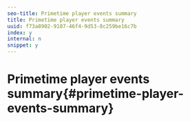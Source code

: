 ```yaml
---
seo-title: Primetime player events summary
title: Primetime player events summary
uuid: f73a8902-9107-46f4-9d53-8c259be16c7b
index: y
internal: n
snippet: y
---
```


# Primetime player events summary{#primetime-player-events-summary}

